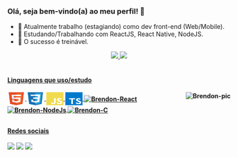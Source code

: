 ### Olá, seja bem-vindo(a) ao meu perfil! 👋

- 🔭 Atualmente trabalho (estagiando) como dev front-end (Web/Mobile).
- 🌱 Estudando/Trabalhando com ReactJS, React Native, NodeJS.
- 📗 O sucesso é treinável.


<div align="center">
  <a href="https://github.com/brendongit">
  <img height="160em" src="https://github-readme-stats.vercel.app/api?username=brendongit&show_icons=true&theme=codeSTACKr&include_all_commits=true&count_private=true"/>
  <img height="160em" src="https://github-readme-stats.vercel.app/api/top-langs/?username=brendongit&layout=compact&langs_count=7&theme=codeSTACKr"/>
</div></br>
  
  <div style="display: inline_block">
 
  <h4> Linguagens que uso/estudo  <h4/>
    <img align="right" alt="Brendon-pic" height="350" src="https://media1.giphy.com/media/0eC2lKzxzeQmi7c0Rt/giphy.gif?cid=790b7611aebfb321224fe65b8bbad6cea61e7b9cfef8794b&rid=giphy.gif&ct=s">
  <img align="center" alt="Brendon-HTML" height="30" width="40" src="https://raw.githubusercontent.com/devicons/devicon/master/icons/html5/html5-original.svg">
  <img align="center" alt="Brendon-CSS" height="30" width="40" src="https://raw.githubusercontent.com/devicons/devicon/master/icons/css3/css3-original.svg">
  <img align="center" alt="Brendon-Js" height="30" width="40" src="https://raw.githubusercontent.com/devicons/devicon/master/icons/javascript/javascript-plain.svg">
  <img align="center" alt="Brendon-Ts" height="30" width="40" src="https://raw.githubusercontent.com/devicons/devicon/master/icons/typescript/typescript-plain.svg">
  <img align="center" alt="Brendon-React" height="30" width="40" src="https://cdn.jsdelivr.net/gh/devicons/devicon/icons/react/react-original.svg">
  <img align="center" alt="Brendon-NodeJs" height="30" width="40" src="https://cdn.jsdelivr.net/gh/devicons/devicon/icons/nodejs/nodejs-original.svg">
  <img align="center" alt="Brendon-C" height="30" width="40" src="https://cdn.jsdelivr.net/gh/devicons/devicon/icons/c/c-original.svg">
 
</div>
</div>
  
  ##
  
  <div>
  <h4>Redes sociais</h4>
   <a href = "https://www.linkedin.com/in/brendon-oliveira-0b467923a"><img src="https://img.shields.io/badge/LinkedIn-d8582c?style=for-the-badge&logo=linkedin&logoColor=white" target="_blank"></a>
    <a href = "mailto:brenddesigneroficial@gmail.com"><img src="https://img.shields.io/badge/Gmail-d8582c?style=for-the-badge&logo=gmail&logoColor=white" target="_blank"></a>
  <a href="https://instagram.com/brendonoliveira9" target="_blank"><img src="https://img.shields.io/badge/Instagram-d8582c?style=for-the-badge&logo=instagram&logoColor=white" target="_blank"></a>

 
 
 
  </div>
